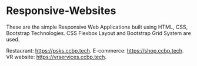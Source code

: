 # Responsive-Websites
These are the simple Responsive Web Applications built using HTML, CSS, Bootstrap Technologies.
CSS Flexbox Layout and Bootstrap Grid System are used.

Restaurant: https://psks.ccbp.tech.
E-commerce: https://shop.ccbp.tech.
VR website: https://vrservices.ccbp.tech.
